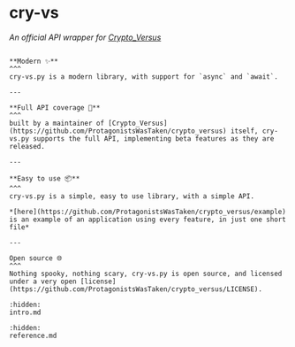 # cry-vs
*An official API wrapper for [Crypto_Versus](https://github.com/ProtagonistsWasTaken/crypto_versus)*


````{panels}

**Modern ✨**
^^^
cry-vs.py is a modern library, with support for `async` and `await`.

---

**Full API coverage 🔨**
^^^
built by a maintainer of [Crypto_Versus](https://github.com/ProtagonistsWasTaken/crypto_versus) itself, cry-vs.py supports the full API, implementing beta features as they are released.

---

**Easy to use 📦**
^^^
cry-vs.py is a simple, easy to use library, with a simple API.
 
*[here](https://github.com/ProtagonistsWasTaken/crypto_versus/example) is an example of an application using every feature, in just one short file*

---

Open source 🌐
^^^
Nothing spooky, nothing scary, cry-vs.py is open source, and licensed under a very open [license](https://github.com/ProtagonistsWasTaken/crypto_versus/LICENSE).

````

```{toctree}
:hidden:
intro.md
```

```{toctree}
:hidden:
reference.md
```